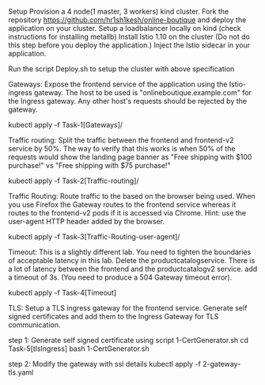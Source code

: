 Setup
Provision a 4 node(1 master, 3 workers) kind cluster.
Fork the repository https://github.com/hr1sh1kesh/online-boutique and deploy the application on your cluster.
Setup a loadbalancer locally on kind (check instructions for installing metallb)
Install Istio 1.10 on the cluster (Do not do this step before you deploy the application.)
Inject the Istio sidecar in your application.

  Run the script Deploy.sh to setup the cluster with above specification 

Gateways:
Expose the frontend service of the application using the Istio-ingress gateway.
The host to be used is "onlineboutique.example.com" for the Ingress gateway. Any other host's requests should be rejected by the gateway.

kubectl apply -f Task-1[Gateways]/

Traffic routing:
Split the traffic between the frontend and frontend-v2 service by 50%.
The way to verify that this works is when 50% of the requests would show the landing page banner as "Free shipping with $100 purchase!" vs "Free shipping with $75 purchase!"

  kubectl apply -f Task-2[Traffic-routing]/

Traffic Routing:
Route traffic to the based on the browser being used.
When you use Firefox the Gateway routes to the frontend service whereas it routes to the frontend-v2 pods if it is accessed via Chrome.
Hint: use the user-agent HTTP header added by the browser.

  kubectl apply -f Task-3[Traffic-Routing-user-agent]/

Timeout:
This is a slightly different lab. You need to tighten the boundaries of acceptable latency in this lab.
Delete the productcatalogservice. There is a lot of latency between the frontend and the productcatalogv2 service. add a timeout of 3s. (You need to produce a 504 Gateway timeout error).

  kubectl apply -f Task-4[Timeout]

TLS:
Setup a TLS ingress gateway for the frontend service. Generate self signed certificates and add them to the Ingress Gateway for TLS communication.

  step 1: Generate self signed certificate using script 1-CertGenerator.sh
  cd Task-5[tlsIngress]
  bash 1-CertGenerator.sh

  step 2: Modify the gateway with ssl details 
  kubectl apply -f 2-gateway-tls.yaml
  
